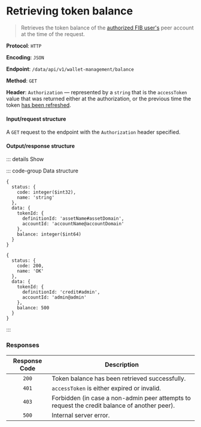 # Retrieving token balance

> Retrieves the token balance of the [authorized FIB user's](../auth-controller/authorizing-a-user-in-the-system.md) peer account at the time of the request.

**Protocol**: `HTTP`

**Encoding**: `JSON`

**Endpoint**: `/data/api/v1/wallet-management/balance`

**Method**: `GET`

**Header**: `Authorization` — represented by a `string` that is the `accessToken` value that was returned either at the authorization, or the previous time the token [has been refreshed](../auth-controller/refreshing-authentication-tokens.md).

#### Input/request structure

A `GET` request to the endpoint with the `Authorization` header specified.

#### Output/response structure

::: details Show

::: code-group Data structure

```json5 [Structure]
{
  status: {
    code: integer($int32),
    name: 'string'
  },
  data: {
    tokenId: {
      definitionId: 'assetName#assetDomain',
      accountId: 'accountName@accountDomain'
    },
    balance: integer($int64)
  }
}
```

```json5 [Example]
{
  status: {
    code: 200,
    name: 'OK'
  },
  data: {
    tokenId: {
      definitionId: 'credit#admin',
      accountId: 'admin@admin'
    },
    balance: 500
  }
}
```

:::

### Responses

| Response Code | Description |
| :-: | --- |
| `200` | Token balance has been retrieved successfully. |
| `401` | `accessToken` is either expired or invalid. |
| `403` | Forbidden (in case a non-admin peer attempts to request the credit balance of another peer). |
| `500` | Internal server error. |

